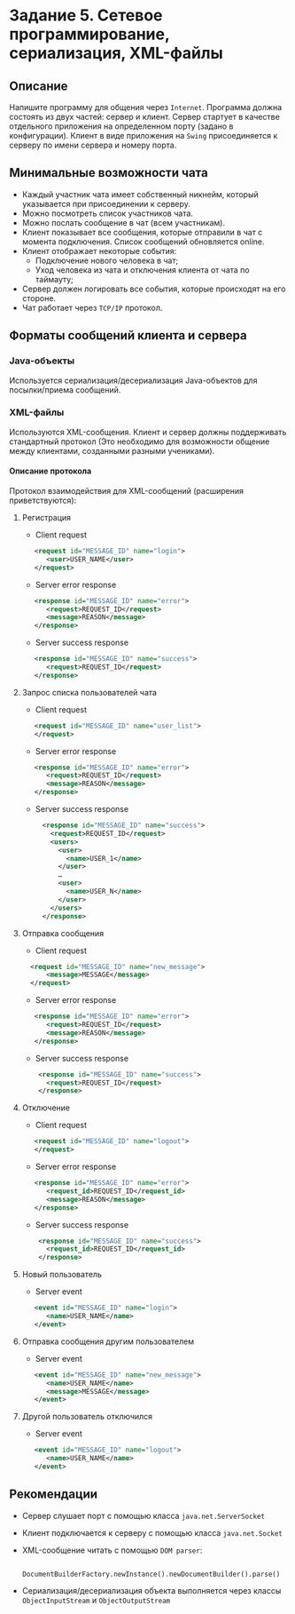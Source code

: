 # Задание 5. Сетевое программирование, сериализация, XML-файлы

## Описание
Напишите программу для общения через `Internet`. 
Программа должна состоять из двух частей: сервер и клиент. 
Сервер стартует в качестве отдельного приложения на определенном порту (задано в конфигурации). 
Клиент в виде приложения на `Swing` присоединяется к серверу по имени сервера и номеру порта.

## Минимальные возможности чата

+ Каждый участник чата имеет собственный никнейм, который указывается при присоединении к серверу.
+ Можно посмотреть список участников чата.
+ Можно послать сообщение в чат (всем участникам).
+ Клиент показывает все сообщения, которые отправили в чат с момента подключения. 
Список сообщений обновляется online.
+ Клиент отображает некоторые события: 
  + Подключение нового человека в чат;
  + Уход человека из чата и отключения клиента от чата по таймауту;
+ Сервер должен логировать все события, которые происходят на его стороне.
+ Чат работает через `TCP/IP` протокол.

## Форматы сообщений клиента и сервера 

### Java-объекты

Используется сериализация/десериализация Java-объектов для посылки/приема сообщений.

### XML-файлы 

Используются XML-сообщения.
Клиент и сервер должны поддерживать стандартный протокол (Это необходимо для возможности общение между клиентами, созданными разными учениками).

#### Описание протокола

Протокол взаимодействия для XML-сообщений (расширения приветствуются):

1. Регистрация

   + Client request

   ```xml
      <request id="MESSAGE_ID" name="login">
         <user>USER_NAME</user>
      </request>
   ```

   + Server error response

   ```xml
      <response id="MESSAGE_ID" name="error">
         <request>REQUEST_ID</request>
         <message>REASON</message>
      </response>
   ```

   + Server success response

   ```xml
      <response id="MESSAGE_ID" name="success">
         <request>REQUEST_ID</request>
      </response>
   ```

2. Запрос списка пользователей чата

   + Client request

   ```xml
      <request id="MESSAGE_ID" name="user_list">
      </request>
   ```

   + Server error response

   ```xml
      <response id="MESSAGE_ID" name="error">
         <request>REQUEST_ID</request>
         <message>REASON</message>
      </response>
   ```

   + Server success response

   ```xml
        <response id="MESSAGE_ID" name="success">
          <request>REQUEST_ID</request>
          <users>
            <user>
              <name>USER_1</name>
            </user>
            …
            <user>
              <name>USER_N</name>
            </user>
          </users>
        </response>
     ```

3. Отправка сообщения

   + Client request

   ```xml
     <request id="MESSAGE_ID" name="new_message">
         <message>MESSAGE</message>
     </request>
     ```

   + Server error response
   
   ```xml
      <response id="MESSAGE_ID" name="error">
         <request>REQUEST_ID</request>
         <message>REASON</message>
      </response>
   ```

   + Server success response
 
   ```xml
       <response id="MESSAGE_ID" name="success">
         <request>REQUEST_ID</request>
       </response>
    ```

4. Отключение

   + Client request
   
   ```xml
      <request id="MESSAGE_ID" name="logout">
      </request>
   ```
   
   + Server error response
   
   ```xml
      <response id="MESSAGE_ID" name="error">
         <request_id>REQUEST_ID</request_id>
         <message>REASON</message>
      </response>
   ```
   
   + Server success response
   
   ```xml
       <response id="MESSAGE_ID" name="success">
         <request_id>REQUEST_ID</request_id>
       </response>
   ```

5. Новый пользователь

   + Server event

   ```xml
      <event id="MESSAGE_ID" name="login">
         <name>USER_NAME</name>
      </event>
   ```

6. Отправка сообщения другим пользователем

   + Server event

   ```xml
      <event id="MESSAGE_ID" name="new_message">
         <name>USER_NAME</name>
         <message>MESSAGE</message>
      </event>
   ```

7. Другой пользователь отключился

   + Server event

   ```xml
      <event id="MESSAGE_ID" name="logout">
         <name>USER_NAME</name>
      </event>
   ```

## Рекомендации

+ Сервер слушает порт с помощью класса `java.net.ServerSocket`
+ Клиент подключается к серверу с помощью класса `java.net.Socket`
+ XML-сообщение читать с помощью `DOM parser`:
   ```
      DocumentBuilderFactory.newInstance().newDocumentBuilder().parse()
   ```

+ Сериализация/десериализация объекта выполняется через классы `ObjectInputStream` и `ObjectOutputStream`